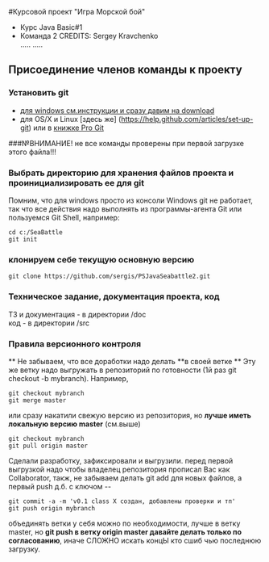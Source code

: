 #Курсовой проект "Игра Морской бой"
* Курс Java Basic#1  
* Команда 2
CREDITS: 
Sergey Kravchenko  
  .....
  .....  

## Присоединение членов команды к проекту
### Установить git  
* [для windows см.инструкции и сразу давим на download](https://help.github.com/articles/set-up-git) 
* для OS/X и Linux [здесь же] (https://help.github.com/articles/set-up-git)  или в [книжке Pro Git ](http://git-scm.com/book/ru/%D0%92%D0%B2%D0%B5%D0%B4%D0%B5%D0%BD%D0%B8%D0%B5-%D0%A3%D1%81%D1%82%D0%B0%D0%BD%D0%BE%D0%B2%D0%BA%D0%B0-Git)

###№ВНИМАНИЕ! не все команды проверены при первой загрузке этого файла!!!

### Выбрать директорию для хранения файлов проекта и проинициализировать ее для git
Помним, что для windows просто из консоли Windows git не работает, так что все действия надо выполнять из программы-агента Git или пользуемся Git Shell, например:
````
cd c:/SeaBattle
git init
````
### клонируем себе текущую основную версию 
````
git clone https://github.com/sergis/PSJavaSeabattle2.git
````


### Техническое задание, документация проекта, код
ТЗ и документация - в директории /doc  
код - в директории /src
### Правила версионного контроля

** Не забываем, что все доработки надо делать **в своей ветке **
Эту же ветку надо выгружать в репозиторий по готовности (1й раз git checkout -b mybranch). Например, 
````
git checkout mybranch
git merge master
````
или сразу накатили свежую версию из репозитория, но **лучше иметь локальную версию master** (см.выше)
````
git checkout mybranch
git pull origin master
````
Сделали разработку, зафиксировали и выгрузили. перед первой выгрузкой надо чтобы владелец репозитория прописал Вас как Collaborator, 
такж, не забываем делать git add для новых файлов, а первый push д.б. с ключом --
````
git commit -a -m 'v0.1 class X создан, добавлены проверки и тп'
git push origin mybranch

````
объединять ветки у себя можно по необходимости, лучше в ветку master, но **git push  в ветку origin master давайте делать только по согласованию**, иначе СЛОЖНО искать концЫ кто сшиб чью последнюю загрузку.

